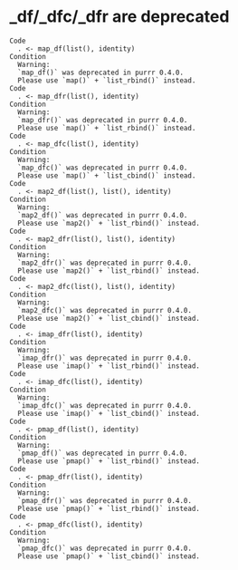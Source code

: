 # _df/_dfc/_dfr are deprecated

    Code
      . <- map_df(list(), identity)
    Condition
      Warning:
      `map_df()` was deprecated in purrr 0.4.0.
      Please use `map()` + `list_rbind()` instead.
    Code
      . <- map_dfr(list(), identity)
    Condition
      Warning:
      `map_dfr()` was deprecated in purrr 0.4.0.
      Please use `map()` + `list_rbind()` instead.
    Code
      . <- map_dfc(list(), identity)
    Condition
      Warning:
      `map_dfc()` was deprecated in purrr 0.4.0.
      Please use `map()` + `list_cbind()` instead.
    Code
      . <- map2_df(list(), list(), identity)
    Condition
      Warning:
      `map2_df()` was deprecated in purrr 0.4.0.
      Please use `map2()` + `list_rbind()` instead.
    Code
      . <- map2_dfr(list(), list(), identity)
    Condition
      Warning:
      `map2_dfr()` was deprecated in purrr 0.4.0.
      Please use `map2()` + `list_rbind()` instead.
    Code
      . <- map2_dfc(list(), list(), identity)
    Condition
      Warning:
      `map2_dfc()` was deprecated in purrr 0.4.0.
      Please use `map2()` + `list_cbind()` instead.
    Code
      . <- imap_dfr(list(), identity)
    Condition
      Warning:
      `imap_dfr()` was deprecated in purrr 0.4.0.
      Please use `imap()` + `list_rbind()` instead.
    Code
      . <- imap_dfc(list(), identity)
    Condition
      Warning:
      `imap_dfc()` was deprecated in purrr 0.4.0.
      Please use `imap()` + `list_cbind()` instead.
    Code
      . <- pmap_df(list(), identity)
    Condition
      Warning:
      `pmap_df()` was deprecated in purrr 0.4.0.
      Please use `pmap()` + `list_rbind()` instead.
    Code
      . <- pmap_dfr(list(), identity)
    Condition
      Warning:
      `pmap_dfr()` was deprecated in purrr 0.4.0.
      Please use `pmap()` + `list_rbind()` instead.
    Code
      . <- pmap_dfc(list(), identity)
    Condition
      Warning:
      `pmap_dfc()` was deprecated in purrr 0.4.0.
      Please use `pmap()` + `list_cbind()` instead.

